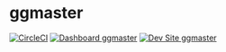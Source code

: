 # ggmaster

[![CircleCI](https://circleci.com/gh/Mizpah/ggmaster.svg?style=shield)](https://circleci.com/gh/Mizpah/ggmaster)
[![Dashboard ggmaster](https://img.shields.io/badge/dashboard-ggmaster-yellow.svg)](https://dashboard.pantheon.io/sites/3eb9a791-4543-4db1-b4c5-53d40e628426#dev/code)
[![Dev Site ggmaster](https://img.shields.io/badge/site-ggmaster-blue.svg)](http://dev-ggmaster.pantheonsite.io/)